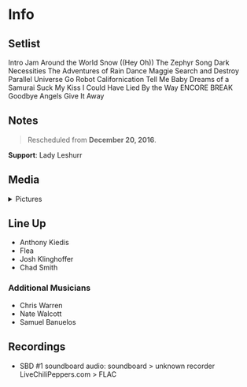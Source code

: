 # Info

## Setlist

Intro Jam
Around the World
Snow ((Hey Oh))
The Zephyr Song
Dark Necessities
The Adventures of Rain Dance Maggie
Search and Destroy
Parallel Universe
Go Robot
Californication
Tell Me Baby
Dreams of a Samurai
Suck My Kiss
I Could Have Lied
By the Way
ENCORE BREAK
Goodbye Angels
Give It Away

## Notes

> Rescheduled from **December 20, 2016**.

**Support**: Lady Leshurr

## Media 

<details>
  <summary>Pictures</summary>
  <!--<img alt="Setlist" title="Setlist" src="_.jpg" height="200" />
  <img alt="Clipping" title="Clipping" src="_.jpg" height="200" />
  <img alt="Flyer" title="Flyer" src="_.jpg" height="200" />-->
</details>

## Line Up

* Anthony Kiedis
* Flea
* Josh Klinghoffer
* Chad Smith

### Additional Musicians

* Chris Warren  
* Nate Walcott  
* Samuel Banuelos

## Recordings

* SBD #1 soundboard audio: soundboard > unknown recorder LiveChiliPeppers.com > FLAC
